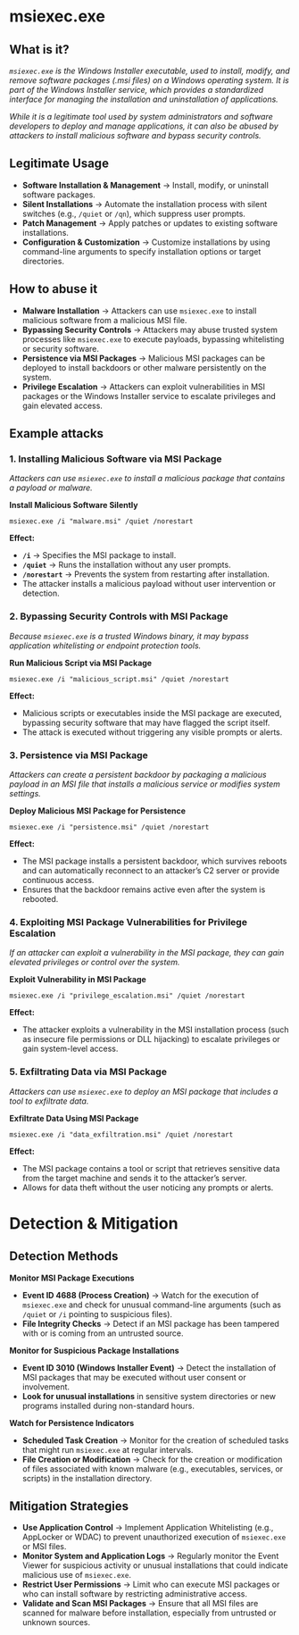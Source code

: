 # msiexec.exe
## What is it?
*```msiexec.exe``` is the Windows Installer executable, used to install, modify, and remove software packages (.msi files) on a Windows operating system. It is part of the Windows Installer service, which provides a standardized interface for managing the installation and uninstallation of applications.*

*While it is a legitimate tool used by system administrators and software developers to deploy and manage applications, it can also be abused by attackers to install malicious software and bypass security controls.*

## Legitimate Usage
- **Software Installation & Management** → Install, modify, or uninstall software packages.
- **Silent Installations** → Automate the installation process with silent switches (e.g., ```/quiet``` or ```/qn```), which suppress user prompts.
- **Patch Management** → Apply patches or updates to existing software installations.
- **Configuration & Customization** → Customize installations by using command-line arguments to specify installation options or target directories.

## How to abuse it
- **Malware Installation** → Attackers can use ```msiexec.exe``` to install malicious software from a malicious MSI file.
- **Bypassing Security Controls** → Attackers may abuse trusted system processes like ```msiexec.exe``` to execute payloads, bypassing whitelisting or security software.
- **Persistence via MSI Packages** → Malicious MSI packages can be deployed to install backdoors or other malware persistently on the system.
- **Privilege Escalation** → Attackers can exploit vulnerabilities in MSI packages or the Windows Installer service to escalate privileges and gain elevated access.

## Example attacks
### 1. Installing Malicious Software via MSI Package
*Attackers can use ```msiexec.exe``` to install a malicious package that contains a payload or malware.*

**Install Malicious Software Silently**

```
msiexec.exe /i "malware.msi" /quiet /norestart
```

**Effect:**
- **```/i```** → Specifies the MSI package to install.
- **```/quiet```** → Runs the installation without any user prompts.
- **```/norestart```** → Prevents the system from restarting after installation.
- The attacker installs a malicious payload without user intervention or detection.

### 2. Bypassing Security Controls with MSI Package
*Because ```msiexec.exe``` is a trusted Windows binary, it may bypass application whitelisting or endpoint protection tools.*

**Run Malicious Script via MSI Package**

```
msiexec.exe /i "malicious_script.msi" /quiet /norestart
```

**Effect:**
- Malicious scripts or executables inside the MSI package are executed, bypassing security software that may have flagged the script itself.
- The attack is executed without triggering any visible prompts or alerts.

### 3. Persistence via MSI Package
*Attackers can create a persistent backdoor by packaging a malicious payload in an MSI file that installs a malicious service or modifies system settings.*

**Deploy Malicious MSI Package for Persistence**

```
msiexec.exe /i "persistence.msi" /quiet /norestart
```

**Effect:**
- The MSI package installs a persistent backdoor, which survives reboots and can automatically reconnect to an attacker’s C2 server or provide continuous access.
- Ensures that the backdoor remains active even after the system is rebooted.

### 4. Exploiting MSI Package Vulnerabilities for Privilege Escalation
*If an attacker can exploit a vulnerability in the MSI package, they can gain elevated privileges or control over the system.*

**Exploit Vulnerability in MSI Package**

```
msiexec.exe /i "privilege_escalation.msi" /quiet /norestart
```

**Effect:**
- The attacker exploits a vulnerability in the MSI installation process (such as insecure file permissions or DLL hijacking) to escalate privileges or gain system-level access.

### 5. Exfiltrating Data via MSI Package
*Attackers can use ```msiexec.exe``` to deploy an MSI package that includes a tool to exfiltrate data.*

**Exfiltrate Data Using MSI Package**

```
msiexec.exe /i "data_exfiltration.msi" /quiet /norestart
```

**Effect:**
- The MSI package contains a tool or script that retrieves sensitive data from the target machine and sends it to the attacker’s server.
- Allows for data theft without the user noticing any prompts or alerts.

# Detection & Mitigation
## Detection Methods
**Monitor MSI Package Executions**
- **Event ID 4688 (Process Creation)** → Watch for the execution of ```msiexec.exe``` and check for unusual command-line arguments (such as ```/quiet``` or ```/i``` pointing to suspicious files).
- **File Integrity Checks** → Detect if an MSI package has been tampered with or is coming from an untrusted source.

**Monitor for Suspicious Package Installations**
- **Event ID 3010 (Windows Installer Event)** → Detect the installation of MSI packages that may be executed without user consent or involvement.
- **Look for unusual installations** in sensitive system directories or new programs installed during non-standard hours.

**Watch for Persistence Indicators**
- **Scheduled Task Creation** → Monitor for the creation of scheduled tasks that might run ```msiexec.exe``` at regular intervals.
- **File Creation or Modification** → Check for the creation or modification of files associated with known malware (e.g., executables, services, or scripts) in the installation directory.

## Mitigation Strategies
- **Use Application Control** → Implement Application Whitelisting (e.g., AppLocker or WDAC) to prevent unauthorized execution of ```msiexec.exe``` or MSI files.
- **Monitor System and Application Logs** → Regularly monitor the Event Viewer for suspicious activity or unusual installations that could indicate malicious use of ```msiexec.exe```.
- **Restrict User Permissions** → Limit who can execute MSI packages or who can install software by restricting administrative access.
- **Validate and Scan MSI Packages** → Ensure that all MSI files are scanned for malware before installation, especially from untrusted or unknown sources.
